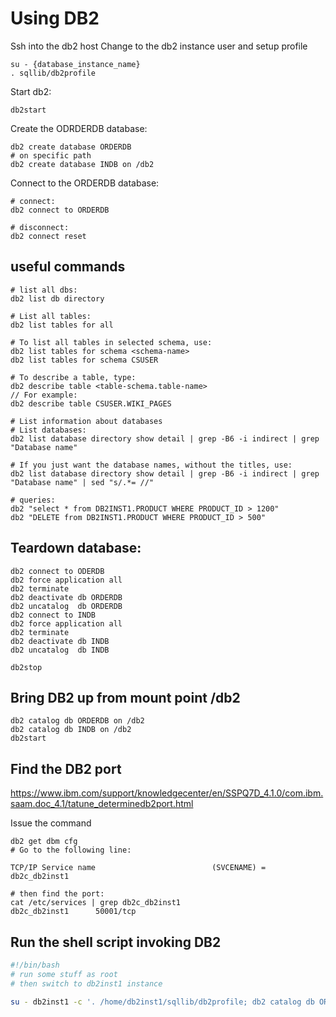 # Using DB2

Ssh into the db2 host
Change to the db2 instance user and setup profile
```
su - {database_instance_name}
. sqllib/db2profile
```
Start db2:
```
db2start
```
Create the ODRDERDB database:
```
db2 create database ORDERDB
# on specific path
db2 create database INDB on /db2
```
Connect to the ORDERDB database:
```
# connect:
db2 connect to ORDERDB

# disconnect:
db2 connect reset
```

## useful commands
```
# list all dbs:
db2 list db directory

# List all tables:
db2 list tables for all

# To list all tables in selected schema, use:
db2 list tables for schema <schema-name>
db2 list tables for schema CSUSER

# To describe a table, type:
db2 describe table <table-schema.table-name>
// For example:
db2 describe table CSUSER.WIKI_PAGES

# List information about databases
# List databases:
db2 list database directory show detail | grep -B6 -i indirect | grep "Database name"

# If you just want the database names, without the titles, use:
db2 list database directory show detail | grep -B6 -i indirect | grep "Database name" | sed "s/.*= //"

# queries:
db2 "select * from DB2INST1.PRODUCT WHERE PRODUCT_ID > 1200"
db2 "DELETE from DB2INST1.PRODUCT WHERE PRODUCT_ID > 500"
```

## Teardown database:
```
db2 connect to ODERDB
db2 force application all
db2 terminate
db2 deactivate db ORDERDB
db2 uncatalog  db ORDERDB
db2 connect to INDB
db2 force application all
db2 terminate
db2 deactivate db INDB
db2 uncatalog  db INDB

db2stop
```

## Bring DB2 up from mount point /db2
```
db2 catalog db ORDERDB on /db2
db2 catalog db INDB on /db2
db2start
```

## Find the DB2 port
https://www.ibm.com/support/knowledgecenter/en/SSPQ7D_4.1.0/com.ibm.saam.doc_4.1/tatune_determinedb2port.html

Issue the command
```
db2 get dbm cfg
# Go to the following line:

TCP/IP Service name                          (SVCENAME) = db2c_db2inst1

# then find the port:
cat /etc/services | grep db2c_db2inst1
db2c_db2inst1      50001/tcp
```

## Run the shell script invoking DB2

```sh
#!/bin/bash
# run some stuff as root
# then switch to db2inst1 instance

su - db2inst1 -c '. /home/db2inst1/sqllib/db2profile; db2 catalog db ORDERDB on /db2;db2 catalog db INDB on /db2;db2start'
```
